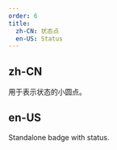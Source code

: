 ```yaml
---
order: 6
title:
  zh-CN: 状态点
  en-US: Status
---
```


## zh-CN

用于表示状态的小圆点。

## en-US

Standalone badge with status.
